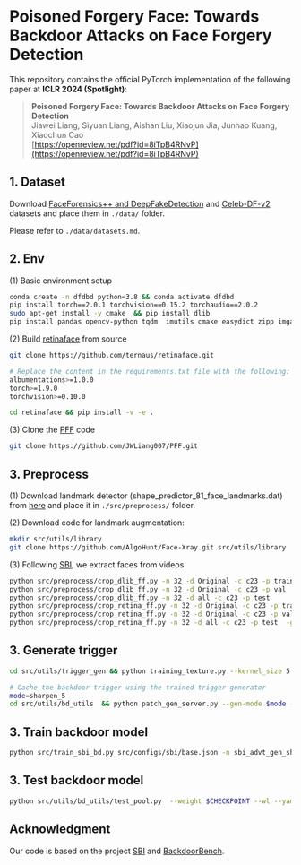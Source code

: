 # Poisoned Forgery Face: Towards Backdoor Attacks on Face Forgery Detection

This repository contains the official PyTorch implementation of the following paper at **ICLR 2024 (Spotlight)**: 

> **Poisoned Forgery Face: Towards Backdoor Attacks on Face Forgery Detection**<br>
> Jiawei Liang, Siyuan Liang, Aishan Liu, Xiaojun Jia, Junhao Kuang, Xiaochun Cao<br>
> [https://openreview.net/pdf?id=8iTpB4RNvP](https://openreview.net/pdf?id=8iTpB4RNvP)


## 1. Dataset
Download [FaceForensics++ and DeepFakeDetection](https://github.com/ondyari/FaceForensics) and [Celeb-DF-v2](https://github.com/yuezunli/celeb-deepfakeforensics) datasets and place them in `./data/` folder.  

Please refer to `./data/datasets.md`. 

## 2. Env
(1) Basic environment setup
```bash
conda create -n dfdbd python=3.8 && conda activate dfdbd
pip install torch==2.0.1 torchvision==0.15.2 torchaudio==2.0.2
sudo apt-get install -y cmake  && pip install dlib
pip install pandas opencv-python tqdm  imutils cmake easydict zipp imgaug efficientnet_pytorch imagecorruptions flask
```
(2) Build [retinaface](https://github.com/ternaus/retinaface.git) from source
```bash 
git clone https://github.com/ternaus/retinaface.git 

# Replace the content in the requirements.txt file with the following:
albumentations>=1.0.0
torch>=1.9.0
torchvision>=0.10.0

cd retinaface && pip install -v -e .
```

(3) Clone the [PFF](https://github.com/JWLiang007/PFF.git) code
```bash 
git clone https://github.com/JWLiang007/PFF.git
```

## 3. Preprocess
(1) Download landmark detector (shape_predictor_81_face_landmarks.dat) from [here](https://github.com/codeniko/shape_predictor_81_face_landmarks/raw/master/shape_predictor_81_face_landmarks.dat) and place it in `./src/preprocess/` folder.  

(2) Download code for landmark augmentation:
```bash
mkdir src/utils/library
git clone https://github.com/AlgoHunt/Face-Xray.git src/utils/library
```

(3) Following [SBI](https://github.com/mapooon/SelfBlendedImages), we extract faces from videos.
```bash
python src/preprocess/crop_dlib_ff.py -n 32 -d Original -c c23 -p train  
python src/preprocess/crop_dlib_ff.py -n 32 -d Original -c c23 -p val  
python src/preprocess/crop_dlib_ff.py -n 32 -d all -c c23 -p test 
python src/preprocess/crop_retina_ff.py -n 32 -d Original -c c23 -p train -gid 0 
python src/preprocess/crop_retina_ff.py -n 32 -d Original -c c23 -p val -gid 0 
python src/preprocess/crop_retina_ff.py -n 32 -d all -c c23 -p test  -gid 0 
```
## 3. Generate trigger
```bash
cd src/utils/trigger_gen && python training_texture.py --kernel_size 5 

# Cache the backdoor trigger using the trained trigger generator
mode=sharpen_5
cd src/utils/bd_utils  && python patch_gen_server.py --gen-mode $mode --bs 1 --gid 0
```

## 3. Train backdoor model
```bash
python src/train_sbi_bd.py src/configs/sbi/base.json -n sbi_advt_gen_sharpen_5 --yaml-path src/configs/bd/attack/advt_gen/sbi_advt_gen_sharpen_5.yaml -c c23  --gpu-id 0 
```


## 3. Test backdoor model
```bash
python src/utils/bd_utils/test_pool.py  --weight $CHECKPOINT --wl --yaml src/configs/bd/attack/advt_gen/sbi_advt_gen_sharpen_5.yaml   --gid 0   -c c23 --dataset all  --cache-clean  --abd
```

## Acknowledgment
Our code is based on the project [SBI](https://github.com/mapooon/SelfBlendedImages) and [BackdoorBench](https://github.com/SCLBD/BackdoorBench.git).
